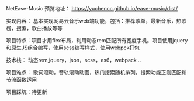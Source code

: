 NetEase-Music 
预览地址： https://yuchencc.github.io/ease-music/dist/  

实现内容： 基本实现网易云音乐web端功能，包括：推荐歌单，最新音乐，热歌榜，搜索，歌曲播放等等 

项目特点：项目才用flex布局，利用动态rem匹配所有宽度手机。项目使用jquery和原生JS组合编写，使用scss编写样式，使用webpck打包 

技术栈： 动态rem,jquery，json，scss，es6，webpack ..

项目难点： 歌词滚动，音轨滚动动画，热门搜索随机排列，搜索功能正则匹配和节流函数运用 

项目踩坑：待更新  
